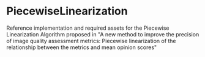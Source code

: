 # PiecewiseLinearization
Reference implementation and required assets for the Piecewise Linearization Algorithm proposed in "A new method to improve the precision of image quality assessment metrics: Piecewise linearization of the relationship between the metrics and mean opinion scores"
